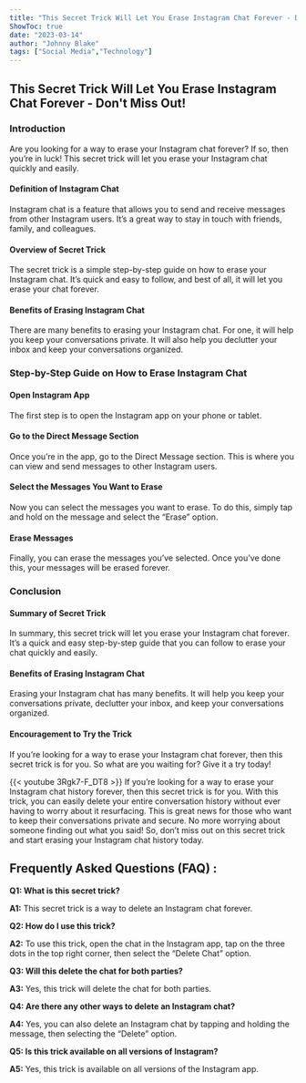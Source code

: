 ```yaml
---
title: "This Secret Trick Will Let You Erase Instagram Chat Forever - Don't Miss Out!"
ShowToc: true 
date: "2023-03-14"
author: "Johnny Blake" 
tags: ["Social Media","Technology"]
---
```

<h2>This Secret Trick Will Let You Erase Instagram Chat Forever - Don't Miss Out!</h2>

<h3>Introduction</h3>

Are you looking for a way to erase your Instagram chat forever? If so, then you’re in luck! This secret trick will let you erase your Instagram chat quickly and easily. 

<h4>Definition of Instagram Chat</h4>

Instagram chat is a feature that allows you to send and receive messages from other Instagram users. It’s a great way to stay in touch with friends, family, and colleagues. 

<h4>Overview of Secret Trick</h4>

The secret trick is a simple step-by-step guide on how to erase your Instagram chat. It’s quick and easy to follow, and best of all, it will let you erase your chat forever. 

<h4>Benefits of Erasing Instagram Chat</h4>

There are many benefits to erasing your Instagram chat. For one, it will help you keep your conversations private. It will also help you declutter your inbox and keep your conversations organized. 

<h3>Step-by-Step Guide on How to Erase Instagram Chat</h3>

<h4>Open Instagram App</h4>

The first step is to open the Instagram app on your phone or tablet. 

<h4>Go to the Direct Message Section</h4>

Once you’re in the app, go to the Direct Message section. This is where you can view and send messages to other Instagram users. 

<h4>Select the Messages You Want to Erase</h4>

Now you can select the messages you want to erase. To do this, simply tap and hold on the message and select the “Erase” option. 

<h4>Erase Messages</h4>

Finally, you can erase the messages you’ve selected. Once you’ve done this, your messages will be erased forever. 

<h3>Conclusion</h3>

<h4>Summary of Secret Trick</h4>

In summary, this secret trick will let you erase your Instagram chat forever. It’s a quick and easy step-by-step guide that you can follow to erase your chat quickly and easily. 

<h4>Benefits of Erasing Instagram Chat</h4>

Erasing your Instagram chat has many benefits. It will help you keep your conversations private, declutter your inbox, and keep your conversations organized. 

<h4>Encouragement to Try the Trick</h4>

If you’re looking for a way to erase your Instagram chat forever, then this secret trick is for you. So what are you waiting for? Give it a try today!

{{< youtube 3Rgk7-F_DT8 >}} 
If you’re looking for a way to erase your Instagram chat history forever, then this secret trick is for you. With this trick, you can easily delete your entire conversation history without ever having to worry about it resurfacing. This is great news for those who want to keep their conversations private and secure. No more worrying about someone finding out what you said! So, don’t miss out on this secret trick and start erasing your Instagram chat history today.

## Frequently Asked Questions (FAQ) :
**Q1: What is this secret trick?**

**A1:** This secret trick is a way to delete an Instagram chat forever. 

**Q2: How do I use this trick?**

**A2:** To use this trick, open the chat in the Instagram app, tap on the three dots in the top right corner, then select the “Delete Chat” option. 

**Q3: Will this delete the chat for both parties?**

**A3:** Yes, this trick will delete the chat for both parties. 

**Q4: Are there any other ways to delete an Instagram chat?**

**A4:** Yes, you can also delete an Instagram chat by tapping and holding the message, then selecting the “Delete” option. 

**Q5: Is this trick available on all versions of Instagram?**

**A5:** Yes, this trick is available on all versions of the Instagram app.


